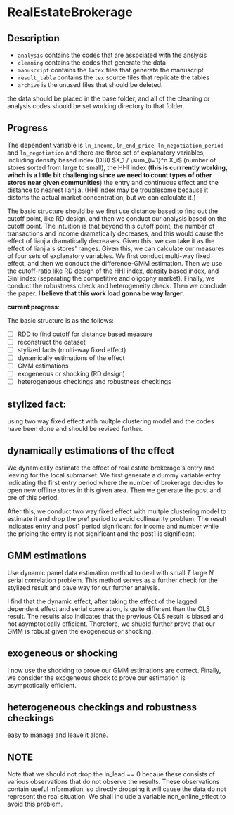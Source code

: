 # RealEstateBrokerage

## Description

* `analysis` contains the codes that are associated with the anslysis
* `cleaning` contains the codes that generate the data
* `manuscript` contains the `latex` files that generate the manuscript
* `result_table` contains the `tex` source files that replicate the tables
* `archive` is the unused files that should be deleted.

the data should be placed in the base folder, and all of the cleaning or analysis codes should be set working directory to that folder.

## Progress

The dependent variable is `ln_income`, `ln_end_price`, `ln_negotiation_period` and `ln_negotiation` and there are three set of explanatory variables, including density based index (DBI) $X_1 / \sum_{i=1}^n X_i$ (number of stores sorted from large to small), the HHI index (**this is currrently working, wihch is a little bit challenging since we need to count types of other stores near given communities**) the entry and continuous effect and the distance to nearest lianjia. (HHI index may be troublesome because it distorts the actual market concentration, but we can calculate it.)

The basic structure should be we first use distance based to find out the cutoff point, like RD design, and then we conduct our analysis based on the cutoff point. The intuition is that beyond this cutoff point, the number of transactions and income dramatically decreases, and this would cause the effect of lianjia dramatically decreases. Given this, we can take it as the effect of lianjia's stores' ranges. Given this, we can calculate our measures of four sets of explanatory variables. We first conduct multi-way fixed effect, and then we conduct the difference-GMM estimation. Then we use the cutoff-ratio like RD design of the HHI index, density based index, and Gini index (separating the competitive and oligophy market). Finally, we conduct the robustness check and heterogeneity check. Then we conclude the paper. **I believe that this work load gonna be way larger**.

**current progress**:

The basic structure is as the follows:

- [ ] RDD to find cutoff for distance based measure
- [ ] reconstruct the dataset
- [ ] stylized facts (multi-way fixed effect)
- [ ] dynamically estimations of the effect
- [ ] GMM estimations
- [ ] exogeneous or shocking (RD design)
- [ ] heterogeneous checkings and robustness checkings

## stylized fact:

using two way fixed effect with multple clustering model and the codes have been done and should be revised further.

## dynamically estimations of the effect

We dynamically estimate the effect of real estate brokerage's entry and leaving for the local submarket. We first generate a dummy variable entry indicating the first entry period where the number of brokerage decides to open new offline stores in this given area. Then we generate the post and pre of this period.

After this, we conduct two way fixed effect with multple clustering model to estimate it and drop the pre1 period to avoid collinearity problem. The result indicates entry and post1 period significant for income and number while the pricing the entry is not significant and the post1 is significant.

## GMM estimations

Use dynamic panel data estimation method to deal with small $T$ large $N$ serial correlation problem. This method serves as a further check for the stylized result and pave way for our further analysis.

I find that the dynamic effect, after taking the effect of the lagged dependent effect and serial correlation, is quite different than the OLS result. The results also indicates that the previous OLS result is biased and not asymptotically efficient. Therefore, we shuold further prove that our GMM is robust given the exogeneous or shocking.

## exogeneous or shocking

I now use the shocking to prove our GMM estimations are correct. Finally, we consider the exogeneous shock to prove our estimation is asymptotically efficient. 

## heterogeneous checkings and robustness checkings

easy to manage and leave it alone.

## NOTE

Note that we should not drop the ln_lead == 0 becaue these consists of various observations that do not observe the results. These observations contain useful information, so directly dropping it will cause the data do not represent the real situation. We shall include a variable non_online_effect to avoid this problem.
